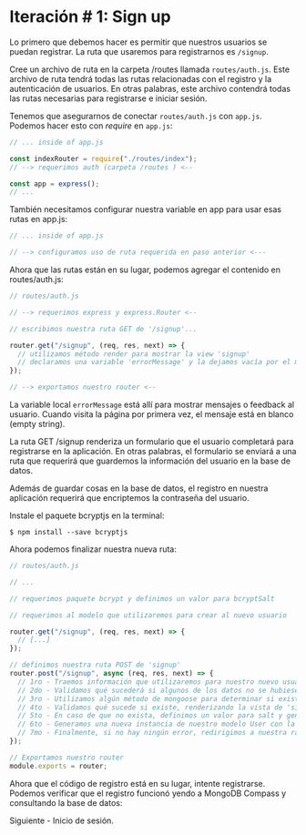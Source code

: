 # Iteración # 1: Sign up

Lo primero que debemos hacer es permitir que nuestros usuarios se puedan registrar. La ruta que usaremos para registrarnos es `/signup`.

Cree un archivo de ruta en la carpeta /routes llamada `routes/auth.js`. Este archivo de ruta tendrá todas las rutas relacionadas con el registro y la autenticación de usuarios. En otras palabras, este archivo contendrá todas las rutas necesarias para registrarse e iniciar sesión.

Tenemos que asegurarnos de conectar `routes/auth.js` con `app.js`. Podemos hacer esto con _require_ en `app.js`:

```js
// ... inside of app.js

const indexRouter = require("./routes/index");
// --> requerimos auth (carpeta /routes ) <--

const app = express();
// ...
```

También necesitamos configurar nuestra variable en app para usar esas rutas en app.js:

```js
// ... inside of app.js

// --> configuramos uso de ruta requerida en paso anterior <---
```

Ahora que las rutas están en su lugar, podemos agregar el contenido en routes/auth.js:

```js
// routes/auth.js

// --> requerimos express y express.Router <--

// escribimos nuestra ruta GET de '/signup'...

router.get("/signup", (req, res, next) => {
  // utilizamos método render para mostrar la view 'signup'
  // declaramos una variable 'errorMessage' y la dejamos vacía por el momento
});

// --> exportamos nuestro router <--
```

La variable local `errorMessage` está allí para mostrar mensajes o feedback al usuario. Cuando visita la página por primera vez, el mensaje está en blanco (empty string).

La ruta GET /signup renderiza un formulario que el usuario completará para registrarse en la aplicación. En otras palabras, el formulario se enviará a una ruta que requerirá que guardemos la información del usuario en la base de datos.

Además de guardar cosas en la base de datos, el registro en nuestra aplicación requerirá que encriptemos la contraseña del usuario.

Instale el paquete bcryptjs en la terminal:

```
$ npm install --save bcryptjs
```

Ahora podemos finalizar nuestra nueva ruta:

```js
// routes/auth.js

// ...

// requerimos paquete bcrypt y definimos un valor para bcryptSalt

// requerimos al modelo que utilizaremos para crear al nuevo usuario

router.get("/signup", (req, res, next) => {
  // [...]
});

// definimos nuestra ruta POST de 'signup'
router.post("/signup", async (req, res, next) => {
  // 1ro - Traemos información que utilizaremos para nuestro nuevo usuario desde el body del request
  // 2do - Validamos qué sucederá si algunos de los datos no se hubiesen completado correctamente renderizando nuestra vista de 'signup' y con un mensaje de error
  // 3ro - Utilizamos algún método de mongoose para determinar si existe algún user con el mismo email ya registrado en BDD
  // 4to - Validamos qué sucede si existe, renderizando la vista de 'signup' y mostrando un mensaje al usuario.
  // 5to - En caso de que no exista, definimos un valor para salt y generamos un hash con el password mediante los métodos del paquete bcrypt
  // 6to - Generamos una nueva instancia de nuestro modelo User con la información recolectada y usamos el método 'save' para guardarlo en BDD
  // 7mo - Finalmente, si no hay ningún error, redirigimos a nuestra raíz '/', y definimos nuestro "catch" para recoger los posibles errores
});

// Exportamos nuestro router
module.exports = router;
```

Ahora que el código de registro está en su lugar, intente registrarse. Podemos verificar que el registro funcionó yendo a MongoDB Compass y consultando la base de datos:

Siguiente - Inicio de sesión.
